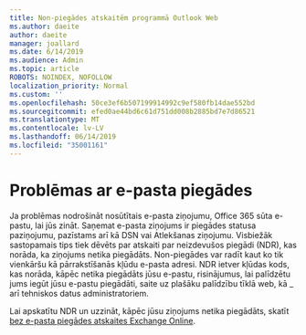 ```yaml
---
title: Non-piegādes atskaitēm programmā Outlook Web
ms.author: daeite
author: daeite
manager: joallard
ms.date: 6/14/2019
ms.audience: Admin
ms.topic: article
ROBOTS: NOINDEX, NOFOLLOW
localization_priority: Normal
ms.custom: ''
ms.openlocfilehash: 50ce3ef6b507199914992c9ef580fb14dae552bd
ms.sourcegitcommit: efed0ae44bd6c61d751dd008b2885bd7e7d86521
ms.translationtype: MT
ms.contentlocale: lv-LV
ms.lasthandoff: 06/14/2019
ms.locfileid: "35001161"
---
```

# <a name="issues-with-email-delivery"></a>Problēmas ar e-pasta piegādes

Ja problēmas nodrošināt nosūtītais e-pasta ziņojumu, Office 365 sūta e-pastu, lai jūs zināt. Saņemat e-pasta ziņojums ir piegādes statusa paziņojumu, pazīstams arī kā DSN vai Atlekšanas ziņojumu. Visbiežāk sastopamais tips tiek dēvēts par atskaiti par neizdevušos piegādi (NDR), kas norāda, ka ziņojums netika piegādāts. Non-piegādes var radīt kaut ko tik vienkāršu kā pārrakstīšanās kļūdu e-pasta adresi. NDR ietver kļūdas kods, kas norāda, kāpēc netika piegādāts jūsu e-pastu, risinājumus, lai palīdzētu jums iegūt jūsu e-pastu piegādāti, saite uz plašāku palīdzību tīklā web, kā _ arī tehniskos datus administratoriem.

Lai apskatītu NDR un uzzināt, kāpēc jūsu ziņojums netika piegādāts, skatīt [bez e-pasta piegādes atskaites Exchange Online](https://docs.microsoft.com/exchange/mail-flow-best-practices/non-delivery-reports-in-exchange-online/non-delivery-reports-in-exchange-online).
